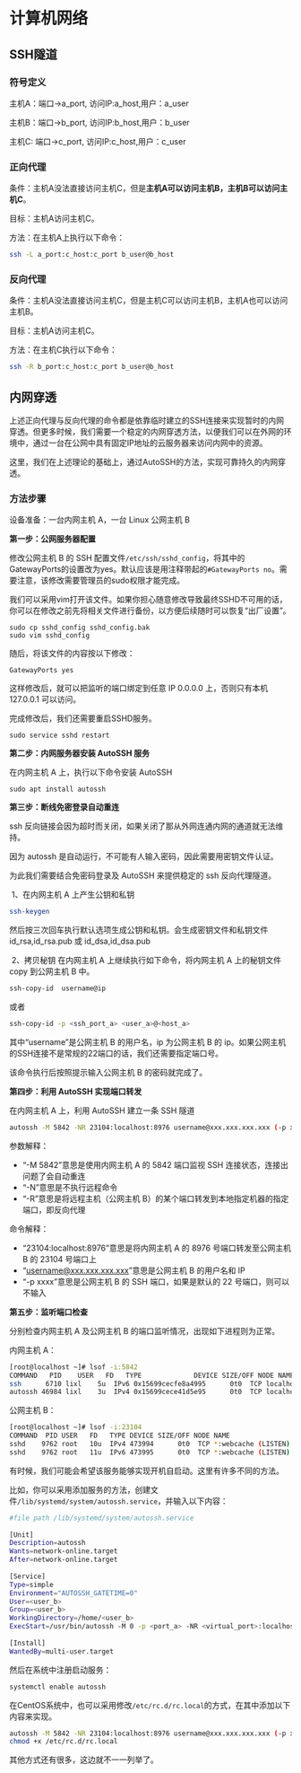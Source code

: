 # 计算机网络

## SSH隧道

### 符号定义

主机A：端口->a_port, 访问IP:a_host,用户：a_user

主机B：端口->b_port, 访问IP:b_host,用户：b_user

主机C: 端口->c_port, 访问IP:c_host,用户：c_user

### 正向代理

条件：主机A没法直接访问主机C，但是**主机A可以访问主机B，主机B可以访问主机C**。

目标：主机A访问主机C。

方法：在主机A上执行以下命令：

```bash
ssh -L a_port:c_host:c_port b_user@b_host 
```

### 反向代理

条件：主机A没法直接访问主机C，但是主机C可以访问主机B，主机A也可以访问主机B。

目标：主机A访问主机C。

方法：在主机C执行以下命令：

```bash
ssh -R b_port:c_host:c_port b_user@b_host
```

## 内网穿透

上述正向代理与反向代理的命令都是依靠临时建立的SSH连接来实现暂时的内网穿透。但更多时候，我们需要一个稳定的内网穿透方法，以便我们可以在外网的环境中，通过一台在公网中具有固定IP地址的云服务器来访问内网中的资源。

这里，我们在上述理论的基础上，通过AutoSSH的方法，实现可靠持久的内网穿透。

### 方法步骤

设备准备：一台内网主机 A，一台 Linux 公网主机 B

**第一步：公网服务器配置**

​修改公网主机 B 的 SSH 配置文件`/etc/ssh/sshd_config`，将其中的GatewayPorts的设置改为yes。默认应该是用注释带起的`#GatewayPorts no`。需要注意，该修改需要管理员的sudo权限才能完成。

我们可以采用vim打开该文件。如果你担心随意修改导致最终SSHD不可用的话，你可以在修改之前先将相关文件进行备份，以方便后续随时可以恢复“出厂设置”。

```shell
sudo cp sshd_config sshd_config.bak
sudo vim sshd_config
```

随后，将该文件的内容按以下修改：

```shell
GatewayPorts yes
```

 这样修改后，就可以把监听的端口绑定到任意 IP 0.0.0.0 上，否则只有本机 127.0.0.1 可以访问。

 完成修改后，我们还需要重启SSHD服务。

 ```shell
 sudo service sshd restart
 ```

 **第二步：内网服务器安装 AutoSSH 服务**

 在内网主机 A 上，执行以下命令安装 AutoSSH

 ```shell
 sudo apt install autossh
 ```

**第三步：断线免密登录自动重连**

​ssh 反向链接会因为超时而关闭，如果关闭了那从外网连通内网的通道就无法维持。

因为 autossh 是自动运行，不可能有人输入密码，因此需要用密钥文件认证。

为此我们需要结合免密码登录及 AutoSSH 来提供稳定的 ssh 反向代理隧道。

​ 1、在内网主机 A 上产生公钥和私钥

```sh
ssh-keygen
```

然后按三次回车执行默认选项生成公钥和私钥。会生成密钥文件和私钥文件 id_rsa,id_rsa.pub 或 id_dsa,id_dsa.pub

​ 2、拷贝秘钥 在内网主机 A 上继续执行如下命令，将内网主机 A 上的秘钥文件 copy 到公网主机 B 中。

```sh
ssh-copy-id  username@ip
```

或者

```sh
ssh-copy-id -p <ssh_port_a> <user_a>@<host_a>
```

其中“username”是公网主机 B 的用户名，ip 为公网主机 B 的 ip。如果公网主机的SSH连接不是常规的22端口的话，我们还需要指定端口号。

该命令执行后按照提示输入公网主机 B 的密码就完成了。

**第四步：利用 AutoSSH 实现端口转发**

在内网主机 A 上，利用 AutoSSH 建立一条 SSH 隧道

```sh
autossh -M 5842 -NR 23104:localhost:8976 username@xxx.xxx.xxx.xxx (-p xxxx)
```

参数解释：
* “-M 5842”意思是使用内网主机 A 的 5842 端口监视 SSH 连接状态，连接出问题了会自动重连
* “-N”意思是不执行远程命令
* “-R”意思是将远程主机（公网主机 B）的某个端口转发到本地指定机器的指定端口，即反向代理

命令解释：
* “23104:localhost:8976”意思是将内网主机 A 的 8976 号端口转发至公网主机 B 的 23104 号端口上
* “username@xxx.xxx.xxx.xxx”意思是公网主机 B 的用户名和 IP
* “-p xxxx”意思是公网主机 B 的 SSH 端口，如果是默认的 22 号端口，则可以不输入

**第五步：监听端口检查**

​分别检查内网主机 A 及公网主机 B 的端口监听情况，出现如下进程则为正常。

​内网主机 A：

```sh
[root@localhost ~]# lsof -i:5842
COMMAND   PID    USER   FD   TYPE             DEVICE SIZE/OFF NODE NAME
ssh      6710 lixl    5u  IPv6 0x15699cecfe8a4995      0t0  TCP localhost:altserviceboot (LISTEN)
autossh 46984 lixl    3u  IPv4 0x15699cece41d5e95      0t0  TCP localhost:altserviceboot (LISTEN)
```

公网主机 B：

```sh
[root@localhost ~]# lsof -i:23104
COMMAND  PID USER   FD   TYPE DEVICE SIZE/OFF NODE NAME
sshd    9762 root   10u  IPv4 473994      0t0  TCP *:webcache (LISTEN)
sshd    9762 root   11u  IPv6 473995      0t0  TCP *:webcache (LISTEN)
```

有时候，我们可能会希望该服务能够实现开机自启动。这里有许多不同的方法。

比如，你可以采用添加服务的方法，创建文件`/lib/systemd/system/autossh.service`，并输入以下内容：

```sh
#file path /lib/systemd/system/autossh.service
 
[Unit]
Description=autossh
Wants=network-online.target
After=network-online.target
 
[Service]
Type=simple
Environment="AUTOSSH_GATETIME=0"
User=<user_b>
Group=<user_b>
WorkingDirectory=/home/<user_b>
ExecStart=/usr/bin/autossh -M 0 -p <port_a> -NR <virtual_port>:localhost:<port_b> <user_a>@<host_a>
 
[Install]
WantedBy=multi-user.target
```

然后在系统中注册启动服务：

```sh
systemctl enable autossh
```

在CentOS系统中，也可以采用修改`/etc/rc.d/rc.local`的方式，在其中添加以下内容来实现。

```sh
autossh -M 5842 -NR 23104:localhost:8976 username@xxx.xxx.xxx.xxx (-p xxxx)
chmod +x /etc/rc.d/rc.local
```

其他方式还有很多，这边就不一一列举了。